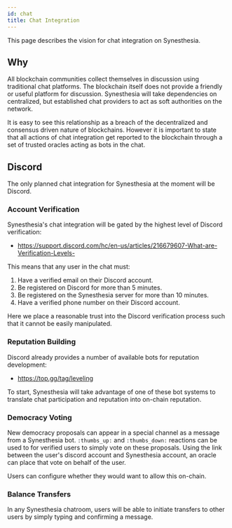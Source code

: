 ```yaml
---
id: chat
title: Chat Integration
---
```


This page describes the vision for chat integration on Synesthesia.

## Why

All blockchain communities collect themselves in discussion using traditional chat platforms. The
blockchain itself does not provide a friendly or useful platform for discussion. Synesthesia will
take dependencies on centralized, but established chat providers to act as soft authorities on the
network.

It is easy to see this relationship as a breach of the decentralized and consensus driven nature of
blockchains. However it is important to state that all actions of chat integration get reported to
the blockchain through a set of trusted oracles acting as bots in the chat.

## Discord

The only planned chat integration for Synesthesia at the moment will be Discord.

### Account Verification

Synesthesia's chat integration will be gated by the highest level of Discord verification:

* https://support.discord.com/hc/en-us/articles/216679607-What-are-Verification-Levels-

This means that any user in the chat must:

1. Have a verified email on their Discord account.
2. Be registered on Discord for more than 5 minutes.
3. Be registered on the Synesthesia server for more than 10 minutes.
4. Have a verified phone number on their Discord account.

Here we place a reasonable trust into the Discord verification process such that it cannot be easily
manipulated.

### Reputation Building

Discord already provides a number of available bots for reputation development:

* https://top.gg/tag/leveling

To start, Synesthesia will take advantage of one of these bot systems to translate chat participation
and reputation into on-chain reputation.

### Democracy Voting

New democracy proposals can appear in a special channel as a message from a Synesthesia bot.
`:thumbs_up:` and `:thumbs_down:` reactions can be used to for verified users to simply vote on
these proposals. Using the link between the user's discord account and Synesthesia account, an
oracle can place that vote on behalf of the user.

Users can configure whether they would want to allow this on-chain.

### Balance Transfers

In any Synesthesia chatroom, users will be able to initiate transfers to other users by simply
typing and confirming a message.
